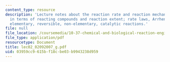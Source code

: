 ```yaml
---
content_type: resource
description: 'Lecture notes about the reaction rate and reaction mechanisms: Definition
  in terms of reacting compounds and reaction extent; rate laws, Arrhenius equation,
  elementary, reversible, non-elementary, catalytic reactions.'
file: null
file_location: /coursemedia/10-37-chemical-and-biological-reaction-engineering-spring-2007/03959cc9615bf18cbe03b9943238d959_lec02_02092007_g.pdf
file_type: application/pdf
resourcetype: Document
title: lec02_02092007_g.pdf
uid: 03959cc9-615b-f18c-be03-b9943238d959
---
```

